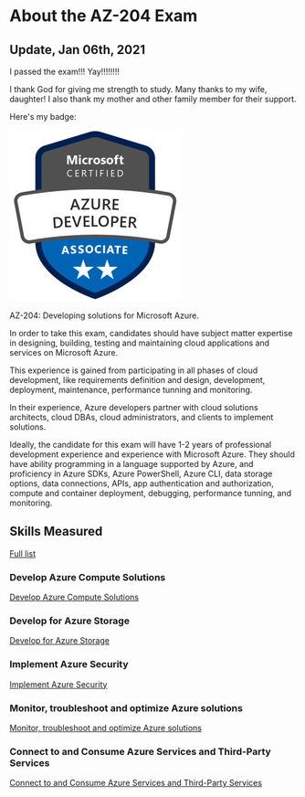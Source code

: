 # About the AZ-204 Exam

## Update, Jan 06th, 2021

I passed the exam!!! Yay!!!!!!!!

I thank God for giving me strength to study. Many thanks to my wife, daughter! I also thank my mother and other family member for their support.

Here's my badge:

<img src="../../../assets/images/azure-developer-associate-600x600.png" width=300/>

AZ-204: Developing solutions for Microsoft Azure.

In order to take this exam, candidates should have subject matter expertise in designing, building, testing and maintaining cloud applications and services on Microsoft Azure. 

This experience is gained from participating in all phases of cloud development, like requirements definition and design, development, deployment, maintenance, performance tunning and monitoring.

In their experience, Azure developers partner with cloud solutions architects, cloud DBAs, cloud administrators, and clients to implement solutions.

Ideally, the candidate for this exam will have 1-2 years of professional development experience and experience with Microsoft Azure. They should have ability programming in a language supported by Azure, and proficiency in Azure SDKs, Azure PowerShell, Azure CLI, data storage options, data connections, APIs, app authentication and authorization, compute and container deployment, debugging, performance tunning, and monitoring. 

## Skills Measured

[Full list](SkillsMeasured.md)

### Develop Azure Compute Solutions

[Develop Azure Compute Solutions](./Develop%20Azure%20Compute%20Solutions/README.md)

### Develop for Azure Storage

[Develop for Azure Storage](./Develop%20for%20Azure%20Storage/README.md)

### Implement Azure Security

[Implement Azure Security](./Implement%20Azure%20Security/README.md)

### Monitor, troubleshoot and optimize Azure solutions

[Monitor, troubleshoot and optimize Azure solutions](./Monitor-Troubleshoot-and-Optimize%20Azure%20Solutions/README.md)

### Connect to and Consume Azure Services and Third-Party Services

[Connect to and Consume Azure Services and Third-Party Services](./Connect%20to%20and%20Consume%20Azure%20Services%20and%20Third-Party%20Services/README.md)